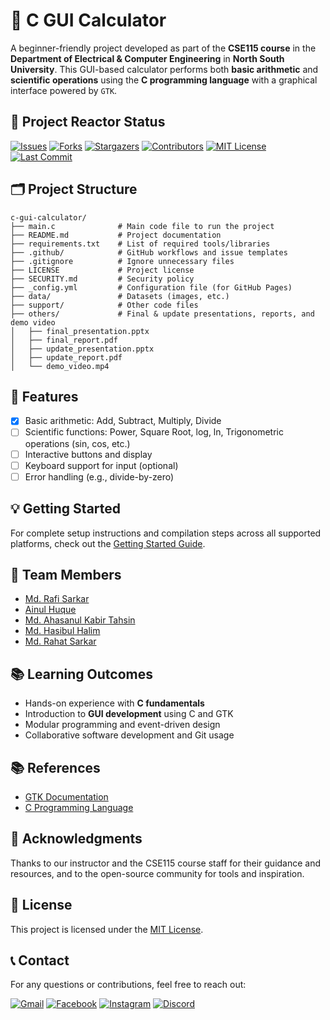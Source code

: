 # 🧮 C GUI Calculator

A beginner-friendly project developed as part of the **CSE115 course** in the **Department of Electrical & Computer Engineering** in **North South University**. This GUI-based calculator performs both **basic arithmetic** and **scientific operations** using the **C programming language** with a graphical interface powered by `GTK`.

## 🧪 Project Reactor Status

[![Issues][issues-shield]][issues-url]
[![Forks][forks-shield]][forks-url]
[![Stargazers][stars-shield]][stars-url]
[![Contributors][contributors-shield]][contributors-url]
[![MIT License][license-shield]][license-url]
[![Last Commit][commit-shield]][commit-url]

## 🗂️ Project Structure

```
c-gui-calculator/
├── main.c              # Main code file to run the project
├── README.md           # Project documentation
├── requirements.txt    # List of required tools/libraries
├── .github/            # GitHub workflows and issue templates
├── .gitignore          # Ignore unnecessary files
├── LICENSE             # Project license
├── SECURITY.md         # Security policy
├── _config.yml         # Configuration file (for GitHub Pages)
├── data/               # Datasets (images, etc.)
├── support/            # Other code files
├── others/             # Final & update presentations, reports, and demo video
│   ├── final_presentation.pptx
│   ├── final_report.pdf
│   ├── update_presentation.pptx
│   ├── update_report.pdf
│   └── demo_video.mp4
```

## 🚀 Features

-   [x] Basic arithmetic: Add, Subtract, Multiply, Divide
-   [ ] Scientific functions: Power, Square Root, log, ln, Trigonometric operations (sin, cos, etc.)
-   [ ] Interactive buttons and display
-   [ ] Keyboard support for input (optional)
-   [ ] Error handling (e.g., divide-by-zero)

## 💡 Getting Started

For complete setup instructions and compilation steps across all supported platforms, check out the [Getting Started Guide](./Getting-Started.md).

## 🤝 Team Members

-   [Md. Rafi Sarkar](https://github.com/rafisarkar0128)
-   [Ainul Huque](https://github.com/ainul10222)
-   [Md. Ahasanul Kabir Tahsin](https://github.com/Tahsin99x)
-   [Md. Hasibul Halim](https://github.com/HHHasibCSE)
-   [Md. Rahat Sarkar](https://github.com/rahat7100)

## 📚 Learning Outcomes

-   Hands-on experience with **C fundamentals**
-   Introduction to **GUI development** using C and GTK
-   Modular programming and event-driven design
-   Collaborative software development and Git usage

## 📚 References

-   [GTK Documentation](https://www.gtk.org/docs/)
-   [C Programming Language](<https://en.wikipedia.org/wiki/C_(programming_language)/>)

## 🧠 Acknowledgments

Thanks to our instructor and the CSE115 course staff for their guidance and resources, and to the open-source community for tools and inspiration.

## 📄 License

This project is licensed under the [MIT License](./LICENSE).

## 📞 Contact

For any questions or contributions, feel free to reach out:

[![Gmail](https://img.shields.io/badge/Send%20Mail-EA4335?style=for-the-badge&color=171A21&labelColor=EA4335&logo=gmail&logoColor=white)](mailto:rafisarkar0128@gmail.com)
[![Facebook](https://img.shields.io/badge/Facebook-1877F2?style=for-the-badge&logo=facebook&logoColor=white)](https://facebook.com/rafisarkar0128)
[![Instagram](https://img.shields.io/badge/Instagram-E4405F?style=for-the-badge&logo=instagram&logoColor=white)](https://www.instagram.com/rafisarkar0128/)
[![Discord](https://img.shields.io/badge/Discord-5865F2?style=for-the-badge&logo=discord&logoColor=white)](https://discord.com/users/720186844540567583/)

[issues-shield]: https://img.shields.io/github/issues/rafisarkar0128/c-gui-calculator?style=for-the-badge
[issues-url]: https://github.com/rafisarkar0128/c-gui-calculator/issues
[forks-shield]: https://img.shields.io/github/forks/rafisarkar0128/c-gui-calculator?style=for-the-badge
[forks-url]: https://github.com/rafisarkar0128/c-gui-calculator/network/members
[stars-shield]: https://img.shields.io/github/stars/rafisarkar0128/c-gui-calculator?style=for-the-badge
[stars-url]: https://github.com/rafisarkar0128/c-gui-calculator/stargazers
[contributors-shield]: https://img.shields.io/github/contributors/rafisarkar0128/c-gui-calculator?style=for-the-badge
[contributors-url]: https://github.com/rafisarkar0128/c-gui-calculator/graphs/contributors
[license-shield]: https://img.shields.io/github/license/rafisarkar0128/c-gui-calculator?style=for-the-badge
[license-url]: https://github.com/rafisarkar0128/c-gui-calculator/blob/master/LICENSE
[commit-shield]: https://img.shields.io/github/last-commit/rafisarkar0128/c-gui-calculator?style=for-the-badge
[commit-url]: https://github.com/rafisarkar0128/c-gui-calculator/commits/main
